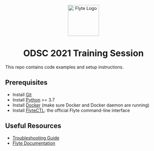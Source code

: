 <html>
    <p align="center"> 
        <img src="https://github.com/flyteorg/flyte/blob/master/rsts/images/flyte_circle_gradient_1_4x4.png" alt="Flyte Logo" width="100">
    </p>
    <h1 align="center">
        ODSC 2021 Training Session
    </h1>
</html>

This repo contains code examples and setup instructions.

## Prerequisites
* Install [Git](https://git-scm.com/)
* Install [Python](https://www.python.org/downloads/) >= 3.7
* Install [Docker](https://docs.docker.com/get-docker/) (make sure Docker and Docker daemon are running)
* Install [FlyteCTL](https://docs.flyte.org/projects/flytectl/en/stable/#install): the official Flyte command-line interface

## Useful Resources
* [Troubleshooting Guide](https://docs.flyte.org/en/latest/community/troubleshoot.html)
* [Flyte Documentation](https://docs.flyte.org/en/latest/)